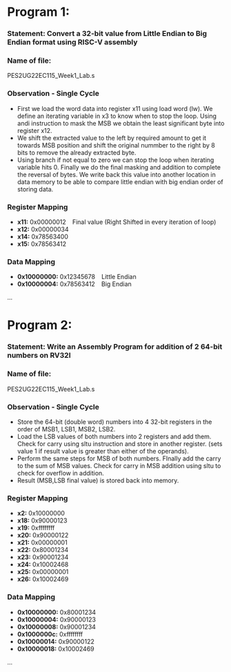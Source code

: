 # Program 1: 
### Statement: Convert a 32-bit value from Little Endian to Big Endian format using RISC-V assembly

### Name of file:
PES2UG22EC115_Week1_Lab.s

### Observation - Single Cycle
- First we load the word data into register x11 using load word (lw). We define an iterating variable in x3 to know when to stop the loop. Using andi instruction to mask the MSB we obtain the least significant byte into register x12. 
- We shift the extracted value to the left by required amount to get it towards MSB position and shift the original nummber to the right by 8 bits to remove the already extracted byte.
- Using branch if not equal to zero we can stop the loop when iterating variable hits 0. Finally we do the final masking and addition to complete the reversal of bytes. We write back this value into another location in data memory to be able to compare little endian with big endian order of storing data.
 
### Register Mapping
- **x11:** 0x00000012  &ensp; Final value (Right Shifted in every iteration of loop)
- **x12:** 0x00000034
- **x14:** 0x78563400
- **x15:** 0x78563412

### Data Mapping
- **0x10000000:** 0x12345678  &ensp; Little Endian
- **0x10000004:** 0x78563412  &ensp; Big Endian

...



# Program 2: 
### Statement: Write an Assembly Program for addition of 2 64-bit numbers on RV32I

### Name of file:
PES2UG22EC115_Week1_Lab.s

### Observation - Single Cycle
- Store the 64-bit (double word) numbers into 4 32-bit registers in the order of MSB1, LSB1, MSB2, LSB2.
- Load the LSB values of both numbers into 2 registers and add them. Check for carry using sltu instruction and store in another register. (sets value 1 if result value is greater  than either of the operands).
- Perform the same steps for MSB of both numbers. FInally add the carry to the sum of MSB values. Check for carry in MSB addition using sltu to check for overflow in addition.
- Result (MSB,LSB final value) is stored back into memory.
 
### Register Mapping
- **x2:**  0x10000000
- **x18:** 0x90000123
- **x19:** 0xffffffff
- **x20:** 0x90000122
- **x21:** 0x00000001
- **x22:** 0x80001234
- **x23:** 0x90001234
- **x24:** 0x10002468
- **x25:** 0x00000001
- **x26:** 0x10002469

### Data Mapping
- **0x10000000:** 0x80001234
- **0x10000004:** 0x90000123
- **0x10000008:** 0x90001234
- **0x1000000c:** 0xffffffff
- **0x10000014:** 0x90000122
- **0x10000018:** 0x10002469

...